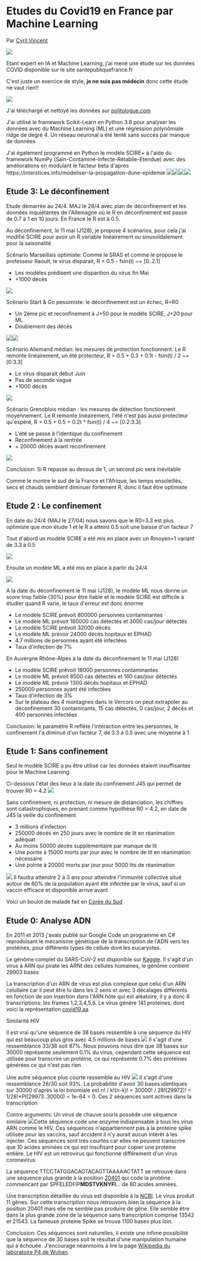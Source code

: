 <h1>Etudes du Covid19 en France par Machine Learning</h1>
<p>Par <a href="http://www.cyrilvincent.com">Cyril Vincent</a></p>
<img src="data/giphy.gif"/>
<p>Etant expert en IA et Machine Learning, j'ai mené une étude sur les données COVID disponible sur le site santepubliquefrance.fr</p>
<p>C'est juste un exercice de style, <b>je ne suis pas médecin</b> donc cette étude ne vaut rien!!</p>
<img src="https://i.ytimg.com/vi/8Dicw41hHlk/maxresdefault.jpg"/>
<p>J'ai téléchargé et nettoyé les données sur <a href="https://coronavirus.politologue.com/coronavirus-france.FR">politologue.com</a> </p>
<p>J'ai utilisé le framework Scikit-Learn en Python 3.8 pour analyser les données avec du Machine Learning (ML) et une régression polynômiale ridge de degré 4. Un réseau neuronal a été tenté sans succès par manque de données</p>
<p>J'ai également programmé en Python le modèle SCIRE+ à l'aide du framework NumPy (Sain-Contaminé-Infecté-Rétablie-Etendue) avec des améliorations en modulant le facteur beta d'après https://interstices.info/modeliser-la-propagation-dune-epidemie
<img src="data/scir.png"><img src="https://scikit-learn.org/stable/_static/scikit-learn-logo-small.png"><img src="https://numpy.org/_static/numpy_logo.png"><img src="https://www.python.org/static/img/python-logo@2x.png">
<h2>Etude 3: Le déconfinement</h2>
<p>Etude démarrée au 24/4. MAJ le 28/4 avec plan de déconfinement et les données inquiétantes de l'Allemagne où le R en déconfinement est passé de 0.7 à 1 en 10 jours. En France le R est à 0.5.</p>
<p>Au déconfinement, le 11 mai (J128), je propose 4 scénarios, pour cela j'ai modifié SCIRE pour avoir un R variable linéairement ou sinusoîdalement pour la saisonalité
<p>Scénario Marseillais optimiste: Comme le SRAS et comme le propose le professeur Raoult, le virus disparait, R = 0.5 - fsin(t) ~= [0..2.1]
    <ul>
        <li>Les modèles prédisent une disparition du virus fin Mai</li>
        <li>+1000 décès</li>
    </ul>
    <img src="data/figured1.png">
<p>Scénario Start & Go pessimiste: le déconfinement est un échec, R=R0
    <ul>
        <li>Un 2ème pic et reconfinement à J+50 pour le modèle SCIRE, J+20 pour ML</li>
        <li>Doublement des décès</li>
    </ul>
    <img src="data/figured2.png"><img src="data/figureml.png">
<p>Scénario Allemand médian: les mesures de protection fonctionnent. Le R remonte linéairement, un été protecteur, R = 0.5 + 0.3 + 0.1t - fsin(t) / 2 ~= [0:3.3]
    <ul>
        <li>Le virus disparait début Juin</li>
        <li>Pas de seconde vague</li>
        <li>+1000 décès</li>
    </ul>
    <img src="data/figured3.png">
<p>Scénario Grenoblois médian : les mesures de détection fonctionnent moyennement. Le R remonte linéairement, l'été n'est pas aussi protecteur qu'espéré, R = 0.5 + 0.5 + 0.2t * fsin(t) / 4 ~= [0.2:3.3]
    <ul>
        <li>L'été se passe à l'identique du confinement</li>
        <li>Reconfinement à la rentrée</li>
        <li>+ 20000 décès avant reconfinement </li>
    </ul>
<img src="data/figured4.png">
<p>Conclusion: Si R repasse au dessus de 1, un second pic sera inévitable</p>
<p>Comme le montre le sud de la France et l'Afrique, les temps ensoleillés, secs et chauds semblent diminuer fortement R, donc il faut être optimiste</p>

<h2>Etude 2 : Le confinement</h2>
<p>En date du 24/4 (MAJ le 27/04) nous savons que le R0=3.3 est plus optimiste que mon étude 1 et le R a atteint 0.5 soit une baisse d'un facteur 7</p>
<p>Tout d'abord un modèle SCIRE a été mis en place avec un Rmoyen=1 variant de 3.3 à 0.5</p>
<img src="data/figurec.png">
<p>Ensuite un modèle ML a été mis en place à partir du 24/4</p>
<img src="data/figure.png">
<p>A la date du déconfinement le 11 mai (J128), le modèle ML nous donne un score trop faible (30%) pour être fiable et le modèle SCIRE est difficile à étudier quand R varie, le taux d'erreur est donc énorme</p>
<ul>
    <li>Le modèle SCIRE prévoit 800000 personnes contaminantes</li>
    <li>Le modèle ML prévoit 160000 cas détectés et 3000 cas/jour détectés</li>
    <li>Le modèle SCIRE prévoit 32000 décès</li>
    <li>Le modèle ML prévoir 24000 décès hopitaux et EPHAD</li>
    <li>4.7 millions de personnes ayant été infectées</li>
    <li>Taux d'infection de 7%</li>
</ul>
<p>En Auvergne Rhône-Alpes à la date du déconfinement le 11 mai (J128)
<ul>
    <li>Le modèle SCIRE prévoit 18000 personnes contaminantes</li>
    <li>Le modèle ML prévoit 8500 cas détectés et 160 cas/jour détectés</li>
    <li>Le modèle ML prévoir 1300 décès hopitaux et EPHAD</li>
    <li>250000 personnes ayant été infectées</li>
    <li>Taux d'infection de 3%</li>
    <li>Sur le plateau des 4 montagnes dans le Vercors on peut extrapoler au déconfinement 30 contaminants, 15 cas détectés, 0 cas/jour, 2 décès et 400 personnes infectées</li>
</ul>
Conclusion: le paramètre R reflète l'interaction entre les personnes, le confinement l'a diminué d'un facteur 7, de 3.3 à 0.5 avec une moyenne à 1

<h2>Etude 1: Sans confinement</h2>
<p>Seul le modèle SCIRE a pu être utilisé car les données étaient insuffisantes pour le Machine Learning</p>
<p>Ci-dessous l'état des lieux à la date du confinement J45 qui permet de trouver R0 = 4.2
<img src="data/figure45.png">
<p>Sans confinement, ni protection, ni mesure de distanciation, les chiffres sont catastrophiques, en prenant comme hypothèse R0 = 4.2, en date de J45 la veille du confinement
<ul>
    <li>3 millions d'infection</li>
    <li>250000 décès en 250 jours avec le nombre de lit en réanimation adéquat</li>
    <li>Au moins 50000 décès supplémentaire par manque de lit</li>
    <li>Une pointe à 15000 morts par jour avec le nombre de lit en réanimation nécessaire</li>
    <li>Une pointe à 20000 morts par jour pour 5000 lits de réanimation</li>
</ul>
<img src="data/figure250.png">
Il faudra attendre 2 à 3 ans pour atteindre l'immunité collective situé autour de 60% de la population ayant été infectée par le virus, sauf si un vaccin efficace et disponible arrive avant

Voici un boulot de malade fait en <a href="https://www.kaggle.com/vanshjatana/machine-learning-and-time-series">Corée du Sud</a>

<H2>Etude 0: Analyse ADN</h2>
En 2011 et 2013 j'avais publié sur Google Code un programme en C# reproduisant le mécanisme génétique de la transcription de l'ADN vers les protéines, pour différents types de cellule dont les eucaryotes.

Le génôme complet du SARS-CoV-2 est disponible sur <a href="https://www.kaggle.com/paultimothymooney/coronavirus-genome-sequence#MN908947.txt">Kaggle</a>.
Il s'agit d'un virus à ARN qui pirate les ARNt des cellules humaines, le génôme contient 29903 bases

La transcription d'un ARN de virus est plus complexe que celui d'un ARN celullaire car il peut être lu dans les 2 sens et avec 3 décalages différents en fonction de son insertion dans l'ARN hôte qui est aléatoire, il y a donc 6 transcriptions: les frames 1,2,3,4,5,6. Le virus génère 141 proteines, dont voici la représentation <a href="data/covid19.aa">covid19.aa</a>

Similarité HIV

Il est vrai qu'une séquence de 38 bases ressemble à une séquence du HIV qui est beaucoup plus gros avec 4.5 millions de bases
<img src="data/hiv1.png">
Il s'agit d'une ressemblance 33/38 soit 87%. Nous pouvons nous dire que 38 bases sur 30000 représente seulement 0.1% du virus, cependant cette séquence est utilisée pour transcrire un protéine, ce qui représente 0.7% des proteïnes générées ce qui n'est pas rien

Une autre séquence plus courte ressemble au HIV
<img src="data/hiv2.png">
Il s'agit d'une ressemblance 28/30 soit 93%.
La probabilité d'avoir 30 bases identiques sur 30000 d'après la loi binomiale est n! / k!(n-k)! = 30000! / 28!(29972)! = 1/28!*PI(29973..30000) < 1e-64 = 0.
Ces 2 séquences sont actives dans la transcription

Contre arguments: Un virus de chauve souris possède une séquence similaire
<img src="data/bat1.png">Cette séquence code une enzyme indispensable à tous les virus ARN comme le HIV.
Ces séquences n'appartiennent pas à la proteine spike utilisée pour les vaccins, sauf accident il n'y aurait aucun intérêt à les injecter.
Ces séquences sont très courtes car elles ne peuvent transcrire que 10 acides aminées ce qui est insufisant pour copier une proteine entière.
Le HIV est un retrovirus qui fonctionne différement d'un virus coronavirus

La séquence TTCCTATGGACAGTACAGTTAAAAACTATT se retrouve dans une séquence plus grande à la position <a href="covid19.aa">20401</a> qui code la protéine commencant par SPFELEDFIP<b>MDSTVKNYFI</b>... de 80 acides aminées.

Une transcription détaillée du virus est disponible à la <a href="https://www.ncbi.nlm.nih.gov/nuccore/1798174254">NCBI</a>. Le virus produit 11 gênes.
Sur cette transcription nous retrouvons bien la séquence à la position 20401 mais elle ne semble pas produire de gêne. Elle semble être dans la plus grande zone de la séquence sans transcription comprise 13542 et 21543. La fameuse proteine Spike se trouve 1100 bases plus loin.

Conclusion: Ces séquences sont naturelles, il existe une infime possibilité que la séquence de 30 bases soit le résultat d'une manipulation humaine qui a échouée. J'encourage néanmoins à lire la page <a href="https://fr.wikipedia.org/wiki/Institut_de_virologie_de_Wuhan">Wikipedia du laboratoire P4 de Wuhan</a>.


